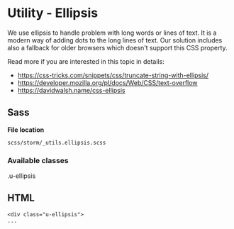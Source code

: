 #  Utility - Ellipsis 

We use ellipsis to handle problem with long words or lines of text. It is a modern way of adding dots to the long lines of text. Our solution includes also a fallback for older browsers which doesn't support this CSS property.

Read more if you are interested in this topic in details:

  - <https://css-tricks.com/snippets/css/truncate-string-with-ellipsis/>
  - <https://developer.mozilla.org/pl/docs/Web/CSS/text-overflow>
  - <https://davidwalsh.name/css-ellipsis>

## Sass

**File location**

``` 
scss/storm/_utils.ellipsis.scss
```

### Available classes

.u-ellipsis

## HTML

``` 
<div class="u-ellipsis">
...

```
